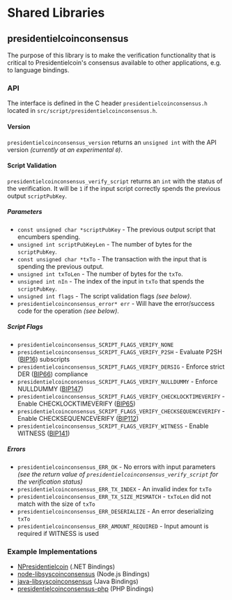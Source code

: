 Shared Libraries
================

## presidentielcoinconsensus

The purpose of this library is to make the verification functionality that is critical to Presidentielcoin's consensus available to other applications, e.g. to language bindings.

### API

The interface is defined in the C header `presidentielcoinconsensus.h` located in  `src/script/presidentielcoinconsensus.h`.

#### Version

`presidentielcoinconsensus_version` returns an `unsigned int` with the API version *(currently at an experimental `0`)*.

#### Script Validation

`presidentielcoinconsensus_verify_script` returns an `int` with the status of the verification. It will be `1` if the input script correctly spends the previous output `scriptPubKey`.

##### Parameters
- `const unsigned char *scriptPubKey` - The previous output script that encumbers spending.
- `unsigned int scriptPubKeyLen` - The number of bytes for the `scriptPubKey`.
- `const unsigned char *txTo` - The transaction with the input that is spending the previous output.
- `unsigned int txToLen` - The number of bytes for the `txTo`.
- `unsigned int nIn` - The index of the input in `txTo` that spends the `scriptPubKey`.
- `unsigned int flags` - The script validation flags *(see below)*.
- `presidentielcoinconsensus_error* err` - Will have the error/success code for the operation *(see below)*.

##### Script Flags
- `presidentielcoinconsensus_SCRIPT_FLAGS_VERIFY_NONE`
- `presidentielcoinconsensus_SCRIPT_FLAGS_VERIFY_P2SH` - Evaluate P2SH ([BIP16](https://github.com/presidentielcoin/bips/blob/master/bip-0016.mediawiki)) subscripts
- `presidentielcoinconsensus_SCRIPT_FLAGS_VERIFY_DERSIG` - Enforce strict DER ([BIP66](https://github.com/presidentielcoin/bips/blob/master/bip-0066.mediawiki)) compliance
- `presidentielcoinconsensus_SCRIPT_FLAGS_VERIFY_NULLDUMMY` - Enforce NULLDUMMY ([BIP147](https://github.com/presidentielcoin/bips/blob/master/bip-0147.mediawiki))
- `presidentielcoinconsensus_SCRIPT_FLAGS_VERIFY_CHECKLOCKTIMEVERIFY` - Enable CHECKLOCKTIMEVERIFY ([BIP65](https://github.com/presidentielcoin/bips/blob/master/bip-0065.mediawiki))
- `presidentielcoinconsensus_SCRIPT_FLAGS_VERIFY_CHECKSEQUENCEVERIFY` - Enable CHECKSEQUENCEVERIFY ([BIP112](https://github.com/presidentielcoin/bips/blob/master/bip-0112.mediawiki))
- `presidentielcoinconsensus_SCRIPT_FLAGS_VERIFY_WITNESS` - Enable WITNESS ([BIP141](https://github.com/presidentielcoin/bips/blob/master/bip-0141.mediawiki))

##### Errors
- `presidentielcoinconsensus_ERR_OK` - No errors with input parameters *(see the return value of `presidentielcoinconsensus_verify_script` for the verification status)*
- `presidentielcoinconsensus_ERR_TX_INDEX` - An invalid index for `txTo`
- `presidentielcoinconsensus_ERR_TX_SIZE_MISMATCH` - `txToLen` did not match with the size of `txTo`
- `presidentielcoinconsensus_ERR_DESERIALIZE` - An error deserializing `txTo`
- `presidentielcoinconsensus_ERR_AMOUNT_REQUIRED` - Input amount is required if WITNESS is used

### Example Implementations
- [NPresidentielcoin](https://github.com/NicolasDorier/NPresidentielcoin/blob/master/NPresidentielcoin/Script.cs#L814) (.NET Bindings)
- [node-libsyscoinconsensus](https://github.com/bitpay/node-libsyscoinconsensus) (Node.js Bindings)
- [java-libsyscoinconsensus](https://github.com/dexX7/java-libsyscoinconsensus) (Java Bindings)
- [presidentielcoinconsensus-php](https://github.com/Bit-Wasp/presidentielcoinconsensus-php) (PHP Bindings)
